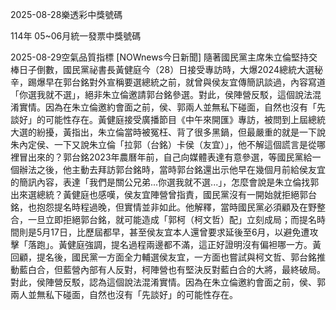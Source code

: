 
2025-08-28樂透彩中獎號碼

                                
114年 05~06月統一發票中獎號碼
                             
2025-08-29空氣品質指標
                              [NOWnews今日新聞] 隨著國民黨主席朱立倫堅持交棒日子倒數，國民黨祕書長黃健庭今（28）日接受專訪時，大爆2024總統大選秘辛，踢爆早在郭台銘對外宣稱要選總統之前，就曾與侯友宜傳簡訊談過，內容寫道「你選我就不選」，絕非朱立倫邀請郭台銘參選。對此，侯陣營反駁，這個說法混淆實情。因為在朱立倫邀約會面之前，侯、郭兩人並無私下碰面，自然也沒有「先談好」的可能性存在。黃健庭接受廣播節目《中午來開匯》專訪，被問到上屆總統大選的紛擾，黃指出，朱立倫當時被冤枉、背了很多黑鍋，但最嚴重的就是一下說朱內定侯、一下又說朱立倫「拉郭（台銘）卡侯（友宜）」，他不解這個謊言是從哪裡冒出來的？郭台銘2023年農曆年前，自己向媒體表達有意參選，等國民黨給一個辦法之後，他主動去拜訪郭台銘時，當時郭台銘還出示他早在幾個月前給侯友宜的簡訊內容，表達「我們是關公兄弟...你選我就不選...」，怎麼會說是朱立倫找郭出來選總統？黃健庭也感嘆，侯友宜陣營曾指責，國民黨沒有一開始就拒絕郭台銘，也抱怨提名時程過晚，但實情並非如此。他解釋，當時國民黨必須顧及在野整合，一旦立即拒絕郭台銘，就可能造成「郭柯（柯文哲）配」立刻成局；而提名時間則是5月17日，比歷屆都早，甚至侯友宜本人還曾要求延後至6月，以避免遭攻擊「落跑」。黃健庭強調，提名過程兩邊都不滿，這正好證明沒有偏袒哪一方。黃回顧，提名後，國民黨一方面全力輔選侯友宜，一方面也嘗試與柯文哲、郭台銘推動藍白合，但藍營內部有人反對，柯陣營也有堅決反對藍白合的大將，最終破局。對此，侯陣營反駁，認為這個說法混淆實情。因為在朱立倫邀約會面之前，侯、郭兩人並無私下碰面，自然也沒有「先談好」的可能性存在。